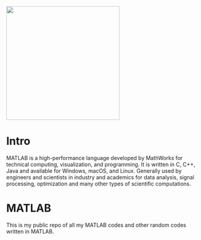 <img src="https://www.mathworks.com/etc.clientlibs/mathworks/clientlibs/customer-ui/templates/common/resources/images/pic-header-mathworks-logo.svg" width="300">

# Intro
MATLAB is a high-performance language developed by MathWorks for technical computing, visualization, and programming. It is written in C, C++, Java and available for Windows, macOS, and Linux. Generally used by engineers and scientists in industry and academics for data analysis, signal processing, optimization and many other types of scientific computations.

# MATLAB
This is my public repo of all my MATLAB codes and other random codes written in MATLAB.


